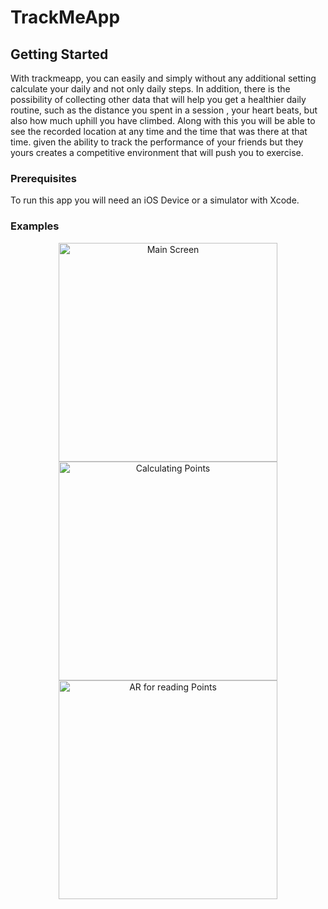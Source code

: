 # TrackMeApp


## Getting Started

With trackmeapp, you can easily and simply without any additional setting calculate your daily and not only daily steps. In addition, there is the possibility of collecting other data that will help you get a healthier daily routine, such as the distance you spent in a session , your heart beats, but also how much uphill you have climbed. Along with this you will be able to see the recorded location at any time and the time that was there at that time. given the ability to track the performance of your friends but they yours creates a competitive environment that will push you to exercise.

### Prerequisites

To run this app you will need an iOS Device or a simulator with Xcode.

### Examples


<p align="center">
  <img src="https://i.imgur.com/CYpZbBa.png" width="350" title="Main Screen">
   <img src="https://i.imgur.com/fjAnWmf.jpg" width="350" title="Calculating Points">
  <img src="https://i.imgur.com/39vfqXn.jpg" width="350" title="AR for reading Points">
</p>
